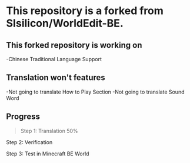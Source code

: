 # This repository is a forked from SIsilicon/WorldEdit-BE.
## This forked repository is working on
-Chinese Traditional Language Support
## Translation won't features
-Not going to translate How to Play Section
-Not going to translate Sound Word
## Progress
>Step 1: Translation 50%

Step 2: Verification

Step 3: Test in Minecraft BE World
